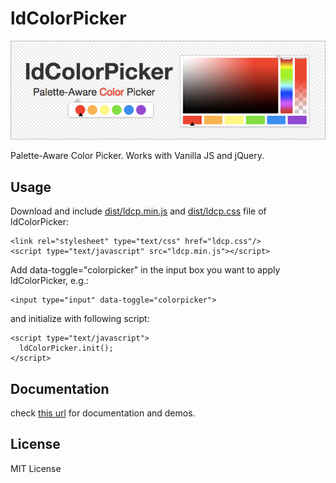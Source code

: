 ldColorPicker
========

![ldColorPicker Banner](/img/banner.png)

Palette-Aware Color Picker. Works with Vanilla JS and jQuery.

Usage
--------

Download and include [dist/ldcp.min.js](https://raw.githubusercontent.com/zbryikt/ldcolorpicker/master/dist/ldcp.min.js) and [dist/ldcp.css](https://raw.githubusercontent.com/zbryikt/ldcolorpicker/master/dist/ldcp.css) file of ldColorPicker:

    <link rel="stylesheet" type="text/css" href="ldcp.css"/>
    <script type="text/javascript" src="ldcp.min.js"></script>


Add data-toggle="colorpicker" in the input box you want to apply ldColorPicker, e.g.:

    <input type="input" data-toggle="colorpicker">


and initialize with following script:

    <script type="text/javascript">
      ldColorPicker.init();
    </script>


Documentation
---------------

check [this url](http://zbryikt.github.io/ldcolorpicker/) for documentation and demos.


License
---------

MIT License

